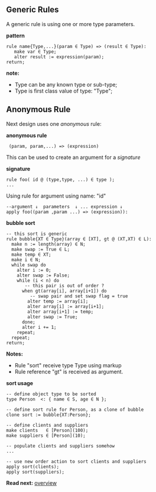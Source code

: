 ## Generic Rules

A generic rule is using one or more type parameters. 

**pattern**
```
rule name{Type,...}(param ∈ Type) => (result ∈ Type):
   make var ∈ Type;
   alter result := expression(param);
return;
```

**note:** 
* Type can be any known type or sub-type;
* Type is first class value of type: "Type";

## Anonymous Rule

Next design uses one _anonymous_ rule:

**anonymous rule**
```
 (param, param,...) => (expression)
```

This can be used to create an argument for a _signature_

**signature**
```
rule foo( id @ (type,type, ...) ∈ type );
...
```

Using rule for argument using name: "id"

```
--argument ↓  parameters  ↓ ... expression ↓
apply foo((param ,param ...) => (expression)):
```


**bubble sort**

```
-- this sort is generic 
rule bubble{XT ∈ Type}(array ∈ [XT], gt @ (XT,XT) ∈ L):
  make n := length(array) ∈ N; 
  make swap := True ∈ L;
  make temp ∈ XT;
  make i ∈ N;
  while swap do
    alter i := 0;
    alter swap := False;
    while (i < n) do
       -- this pair is out of order ?
      when gt(array[i], array[i+1]) do
         -- swap pair and set swap flag = true
        alter temp := array[i];
        alter array[i] := array[i+1];
        alter array[i+1] := temp;
        alter swap := True;
      done;
      alter i += 1;
    repeat;
  repeat;
return;
```

**Notes:**

* Rule "sort" receive type Type using markup <X> 
* Rule reference "gt" is received as argument.

**sort usage**

```
-- define object type to be sorted
type Person  <: { name ∈ S, age ∈ N };

-- define sort rule for Person, as a clone of bubble
clone sort := bubble{XT:Person};

-- define clients and suppliers
make clients   ∈ [Person](100);
make suppliers ∈ [Person](10);

-- populate clients and suppliers somehow
...

-- use new order action to sort clients and suppliers
apply sort(clients);
apply sort(suppliers);
```

**Read next:** [overview](../syntax/overview.md)